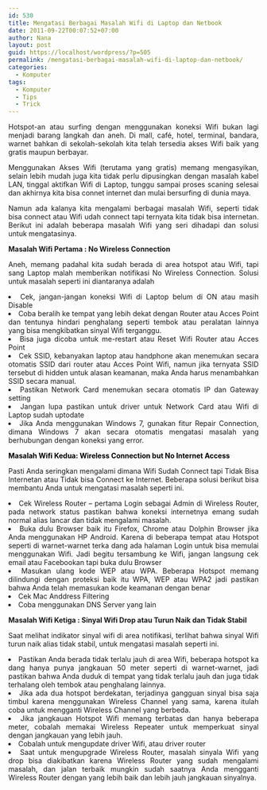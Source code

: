 ```yaml
---
id: 530
title: Mengatasi Berbagai Masalah Wifi di Laptop dan Netbook
date: 2011-09-22T00:07:52+07:00
author: Nana
layout: post
guid: https://localhost/wordpress/?p=505
permalink: /mengatasi-berbagai-masalah-wifi-di-laptop-dan-netbook/
categories:
  - Komputer
tags:
  - Komputer
  - Tips
  - Trick
---
```

<p style="text-align: justify;">
  Hotspot-an atau surfing dengan menggunakan koneksi Wifi bukan lagi menjadi barang langkah dan aneh. Di mall, café, hotel, terminal, bandara, warnet bahkan di sekolah-sekolah kita telah tersedia akses Wifi baik yang gratis maupun berbayar.
</p>

<p style="text-align: justify;">
  Menggunakan Akses Wifi (terutama yang gratis) memang mengasyikan, selain lebih mudah juga kita tidak perlu dipusingkan dengan masalah kabel LAN, tinggal aktifkan Wifi di Laptop, tunggu sampai proses scaning selesai dan akhirnya kita bisa connet internet dan mulai bersurfing di dunia maya.
</p>

<p style="text-align: justify;">
  Namun ada kalanya kita mengalami berbagai masalah Wifi, seperti tidak bisa connect atau Wifi udah connect tapi ternyata kita tidak bisa internetan. Berikut ini adalah beberapa masalah Wifi yang seri dihadapi dan solusi untuk mengatasinya.
</p>

**Masalah Wifi Pertama : No Wireless Connection**

<p style="text-align: justify;">
  Aneh, memang padahal kita sudah berada di area hotspot atau Wifi, tapi sang Laptop malah memberikan notifikasi No Wireless Connection. Solusi untuk masalah seperti ini diantaranya adalah
</p>

<li style="text-align: justify;">
  Cek, jangan-jangan koneksi Wifi di Laptop belum di ON atau masih Disable
</li>
<li style="text-align: justify;">
  Coba beralih ke tempat yang lebih dekat dengan Router atau Acces Point dan tentunya hindari penghalang seperti tembok atau peralatan lainnya yang bisa mengkibatkan sinyal Wifi terganggu.
</li>
<li style="text-align: justify;">
  Bisa juga dicoba untuk me-restart atau Reset Wifi Router atau Acces Point
</li>
<li style="text-align: justify;">
  Cek SSID, kebanyakan laptop atau handphone akan menemukan secara otomatis SSID dari router atau Acces Point Wifi, namun jika ternyata SSID tersebut di hidden untuk alasan keamanan, maka Anda harus menambahkan SSID secara manual.
</li>
<li style="text-align: justify;">
  Pastikan Network Card menemukan secara otomatis IP dan Gateway setting
</li>
<li style="text-align: justify;">
  Jangan lupa pastikan untuk driver untuk Network Card atau Wifi di Laptop sudah uptodate
</li>
<li style="text-align: justify;">
  Jika Anda menggunakan Windows 7, gunakan fitur Repair Connection, dimana Windows 7 akan secara otomatis mengatasi masalah yang berhubungan dengan koneksi yang error.
</li>

<p style="text-align: justify;">
  <span style="color: #000000;"><strong>Masalah Wifi Kedua: Wireless Connection but No Internet Access </strong></span>
</p>

<p style="text-align: justify;">
  Pasti Anda seringkan mengalami dimana Wifi Sudah Connect tapi Tidak Bisa Internetan atau Tidak bisa Connect ke Internet. Beberapa solusi berikut bisa membantu Anda untuk mengatasi masalah seperti ini.
</p>

<li style="text-align: justify;">
  Cek Wireless Router – pertama Login sebagai Admin di Wireless Router, pada network status pastikan bahwa koneksi internetnya emang sudah normal alias lancar dan tidak mengalami masalah.
</li>
<li style="text-align: justify;">
  Buka dulu Browser baik itu Firefox, Chrome atau Dolphin Browser jika Anda menggunakan HP Android. Karena di beberapa tempat atau Hotspot seperti di warnet-warnet terka dang ada halaman Login untuk bisa memulai menggunakan Wifi. Jadi begitu tersambung ke Wifi, jangan langsung cek email atau Facebookan tapi buka dulu Browser
</li>
<li style="text-align: justify;">
  Masukan ulang kode WEP atau WPA. Beberapa Hotspot memang dilindungi dengan proteksi baik itu WPA, WEP atau WPA2 jadi pastikan bahwa Anda telah memasukan kode keamanan dengan benar
</li>
<li style="text-align: justify;">
  Cek Mac Anddress Filtering
</li>
<li style="text-align: justify;">
  Coba menggunakan DNS Server yang lain
</li>

<p style="text-align: justify;">
  <strong>Masalah Wifi Ketiga : Sinyal Wifi Drop atau Turun Naik dan Tidak Stabil </strong>
</p>

<p style="text-align: justify;">
  Saat melihat indikator sinyal wifi di area notifikasi, terlihat bahwa sinyal Wifi turun naik alias tidak stabil, untuk mengatasi masalah seperti ini.
</p>

<li style="text-align: justify;">
  Pastikan Anda berada tidak terlalu jauh di area Wifi, beberapa hotspot ka dang hanya punya jangkauan 50 meter seperti di warnet-warnet, jadi pastikan bahwa Anda duduk di tempat yang tidak terlalu jauh dan juga tidak terhalang oleh tembok atau penghalang lainnya.
</li>
<li style="text-align: justify;">
  Jika ada dua hotspot berdekatan, terjadinya gangguan sinyal bisa saja timbul karena menggunakan Wireless Channel yang sama, karena itulah coba untuk mengganti Wireless Channel yang berbeda.
</li>
<li style="text-align: justify;">
  Jika jangkauan Hotspot Wifi memang terbatas dan hanya beberapa meter, cobalah memakai Wireless Repeater untuk memperkuat sinyal dengan jangkauan yang lebih jauh.
</li>
<li style="text-align: justify;">
  Cobalah untuk mengupdate driver Wifi, atau driver router
</li>
<li style="text-align: justify;">
  Saat untuk mengupgrade Wireless Router, masalah sinyala Wifi yang drop bisa diakibatkan karena Wireless Router yang sudah mengalami masalah, dan jalan terbaik mungkin sudah saatnya Anda mengganti Wireless Router dengan yang lebih baik dan lebih jauh jangkauan sinyalnya.
</li>